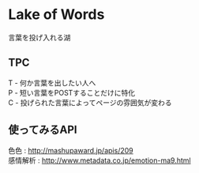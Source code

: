 Lake of Words
=================================

言葉を投げ入れる湖

## TPC

T - 何か言葉を出したい人へ  
P - 短い言葉をPOSTすることだけに特化  
C - 投げられた言葉によってページの雰囲気が変わる  

## 使ってみるAPI

色色 : http://mashupaward.jp/apis/209  
感情解析 : http://www.metadata.co.jp/emotion-ma9.html
